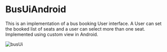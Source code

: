 # BusUiAndroid
This is an implementation of a bus booking User interface. A User can set the booked list of seats and a user can select more than one seat.
Implemented using custom view in Android.

![busUi](https://github.com/tedblair2/BusUiAndroid/assets/39332527/e50fbe14-a90e-48c8-a5a0-22118b9075cb)
